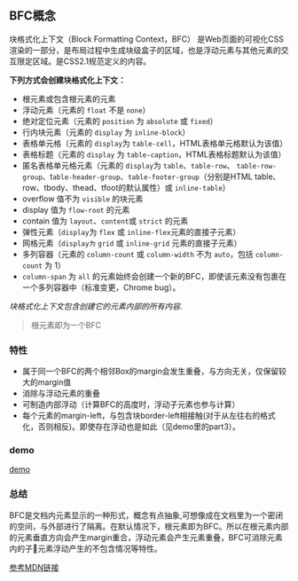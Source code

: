 ## BFC概念
块格式化上下文（Block Formatting Context，BFC） 是Web页面的可视化CSS渲染的一部分，是布局过程中生成块级盒子的区域，也是浮动元素与其他元素的交互限定区域。是CSS2.1规范定义的内容。

**下列方式会创建块格式化上下文：**

* 根元素或包含根元素的元素
* 浮动元素（元素的 `float` 不是 `none`）
* 绝对定位元素（元素的 `position` 为 `absolute` 或 `fixed`）
* 行内块元素（元素的 `display` 为 `inline-block`）
* 表格单元格（元素的 `display`为 `table-cell`，HTML表格单元格默认为该值）
* 表格标题（元素的 `display` 为 `table-caption`，HTML表格标题默认为该值）
* 匿名表格单元格元素（元素的 `display`为 `table`、`table-row`、 `table-row-group`、t`able-header-group`、`table-footer-group`（分别是HTML table、row、tbody、thead、tfoot的默认属性）或 `inline-table`）
* overflow 值不为 `visible` 的块元素
* display 值为 `flow-root` 的元素
* contain 值为 `layout`、`content`或 `strict` 的元素
* 弹性元素（`display`为 `flex` 或 `inline-flex`元素的直接子元素）
* 网格元素（`display为` `grid` 或 `inline-grid` 元素的直接子元素）
* 多列容器（元素的 `column-count` 或 `column-width` 不为 `auto`，包括 `column-count` 为 1）
* `column-span` 为 `all` 的元素始终会创建一个新的BFC，即使该元素没有包裹在一个多列容器中（标准变更，Chrome bug）。

*块格式化上下文包含创建它的元素内部的所有内容.*

> 根元素即为一个BFC

### 特性

* 属于同一个BFC的两个相邻Box的margin会发生重叠，与方向无关，仅保留较大的margin值
* 消除与浮动元素的重叠
* 可制造内部浮动（计算BFC的高度时，浮动子元素也参与计算）
* 每个元素的margin-left，与包含块border-left相接触(对于从左往右的格式化，否则相反)。即使存在浮动也是如此（见demo里的part3）。
### demo
[demo](https://codepen.io/ryanxchen/pen/OdLbwq)

### 总结
BFC是文档内元素显示的一种形式，概念有点抽象,可想像成在文档里为一个密闭的空间，与外部进行了隔离。在默认情况下，根元素即为BFC。所以在根元素内部的元素垂直方向会产生margin重合，浮动元素会产生元素重叠，BFC可消除元素内的子元素浮动产生的不包含情况等特性。

[参考MDN链接](https://developer.mozilla.org/en-US/docs/Web/Guide/CSS/Block_formatting_context)